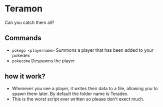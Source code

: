 # Teramon
Can you catch them all?

## Commands
* `pokego <playername>` Summons a player that has been added to your pokedex
* `pokecome` Despawns the player

## how it work?
* Whenever you see a player, it writes their data to a file, allowing you to spawn them later. By default the folder name is Teradex.
* This is the worst script ever written so please don't exect much.
